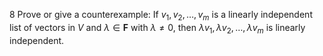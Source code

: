 8 Prove or give a counterexample: If $v_{1}, v_{2}, \ldots, v_{m}$ is a linearly independent list of vectors in $V$ and $\lambda \in \mathbf{F}$ with $\lambda \neq 0$, then $\lambda v_{1}, \lambda v_{2}, \ldots, \lambda v_{m}$ is linearly independent.

